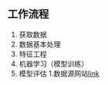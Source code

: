 #   

## 工作流程

1. 获取数据
2. 数据基本处理
3. 特征工程
4. 机器学习（模型训练）
5. 模型评估
   1.数据源网站[link](https://archive.ics.uci.edu/datasets)

###    

